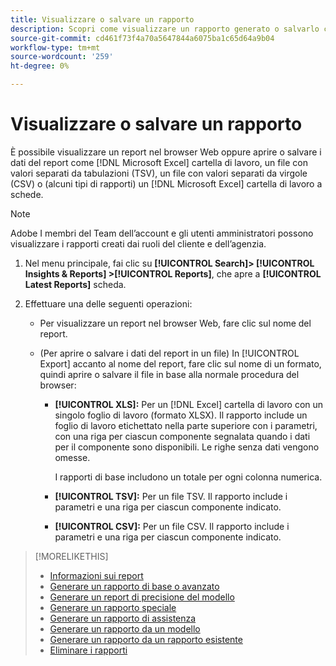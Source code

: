 ```yaml
---
title: Visualizzare o salvare un rapporto
description: Scopri come visualizzare un rapporto generato o salvarlo come file.
source-git-commit: cd461f73f4a70a5647844a6075ba1c65d64a9b04
workflow-type: tm+mt
source-wordcount: '259'
ht-degree: 0%

---
```


# Visualizzare o salvare un rapporto

È possibile visualizzare un report nel browser Web oppure aprire o salvare i dati del report come [!DNL Microsoft Excel] cartella di lavoro, un file con valori separati da tabulazioni (TSV), un file con valori separati da virgole (CSV) o (alcuni tipi di rapporti) un [!DNL Microsoft Excel] cartella di lavoro a schede.

>[!NOTE]
>
>Adobe I membri del Team dell’account e gli utenti amministratori possono visualizzare i rapporti creati dai ruoli del cliente e dell’agenzia.

1. Nel menu principale, fai clic su **[!UICONTROL Search]> [!UICONTROL Insights & Reports] >[!UICONTROL Reports]**, che apre a **[!UICONTROL Latest Reports]** scheda.

1. Effettuare una delle seguenti operazioni:

   * Per visualizzare un report nel browser Web, fare clic sul nome del report.

   * (Per aprire o salvare i dati del report in un file) In [!UICONTROL Export] accanto al nome del report, fare clic sul nome di un formato, quindi aprire o salvare il file in base alla normale procedura del browser:

      * **[!UICONTROL XLS]:**   Per un [!DNL Excel] cartella di lavoro con un singolo foglio di lavoro (formato XLSX). Il rapporto include un foglio di lavoro etichettato nella parte superiore con i parametri, con una riga per ciascun componente segnalata quando i dati per il componente sono disponibili. Le righe senza dati vengono omesse.

         I rapporti di base includono un totale per ogni colonna numerica.

      * **[!UICONTROL TSV]:** Per un file TSV. Il rapporto include i parametri e una riga per ciascun componente indicato.

      * **[!UICONTROL CSV]:**   Per un file CSV. Il rapporto include i parametri e una riga per ciascun componente indicato.

>[!MORELIKETHIS]
>
>* [Informazioni sui report](/help/search-social-commerce/reports/report-about.md)
>* [Generare un rapporto di base o avanzato](/help/search-social-commerce/reports/management/basic-advanced/basic-advanced-report-generate.md)
>* [Generare un report di precisione del modello](/help/search-social-commerce/reports/management/model-accuracy/model-accuracy-report-generate.md)
>* [Generare un rapporto speciale](/help/search-social-commerce/reports/management/specialty/specialty-report-generate.md)
>* [Generare un rapporto di assistenza](/help/search-social-commerce/reports/management/assist/assist-report-generate.md)
>* [Generare un rapporto da un modello](/help/search-social-commerce/reports/management/report-generate-from-template.md)
>* [Generare un rapporto da un rapporto esistente](/help/search-social-commerce/reports/management/report-generate-from-existing.md)
>* [Eliminare i rapporti](/help/search-social-commerce/reports/management/report-delete.md)

